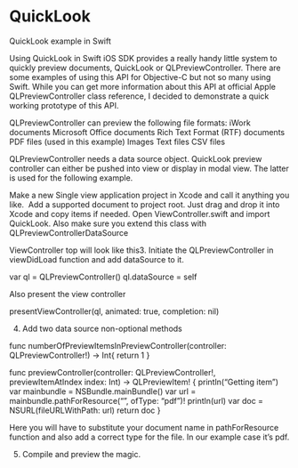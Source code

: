 # QuickLook
QuickLook example in Swift


Using QuickLook in Swift iOS SDK provides a really handy little system to quickly preview documents, QuickLook or QLPreviewController. There are some examples of using this API for Objective-C but not so many using Swift. While you can get more information about this API at official Apple QLPreviewController class reference, I decided to demonstrate a quick working prototype of this API.

QLPreviewController can preview the following file formats:
iWork documents
Microsoft Office documents
Rich Text Format (RTF) documents
PDF files (used in this example)
Images
Text files
CSV files

QLPreviewController needs a data source object. QuickLook preview controller can either be pushed into view or display in modal view. The latter is used for the following example.

Make a new Single view application project in Xcode and call it anything you like. 
Add a supported document to project root. Just drag and drop it into Xcode and copy items if needed.
Open ViewController.swift and import QuickLook. Also make sure you extend this class with QLPreviewControllerDataSource





ViewController top will look like this3. Initiate the QLPreviewController in viewDidLoad function and add dataSource to it.

var ql = QLPreviewController()
ql.dataSource = self

Also present the view controller 

presentViewController(ql, animated: true, completion: nil)

4. Add two data source non-optional methods

func numberOfPreviewItemsInPreviewController(controller: QLPreviewController!) -> Int{
return 1
}

func previewController(controller: QLPreviewController!, previewItemAtIndex index: Int) -> QLPreviewItem! {
println(“Getting item”)
var mainbundle = NSBundle.mainBundle()
var url = mainbundle.pathForResource(“<YOUR DOC FILENAME>”, ofType: “pdf”)!
println(url)
var doc = NSURL(fileURLWithPath: url)
return doc
}

Here you will have to substitute your document name in pathForResource function and also add a correct type for the file. In our example case it’s pdf.

5. Compile and preview the magic.
